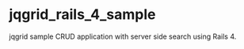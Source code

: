 jqgrid_rails_4_sample
=====================

jqgrid sample CRUD application with server side search using Rails 4.
